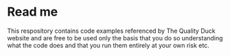 # Read me
This respository contains code examples referenced by The Quality Duck website and are free to be used only the basis that you do so understanding what the code does and that you run them entirely at your own risk etc.
